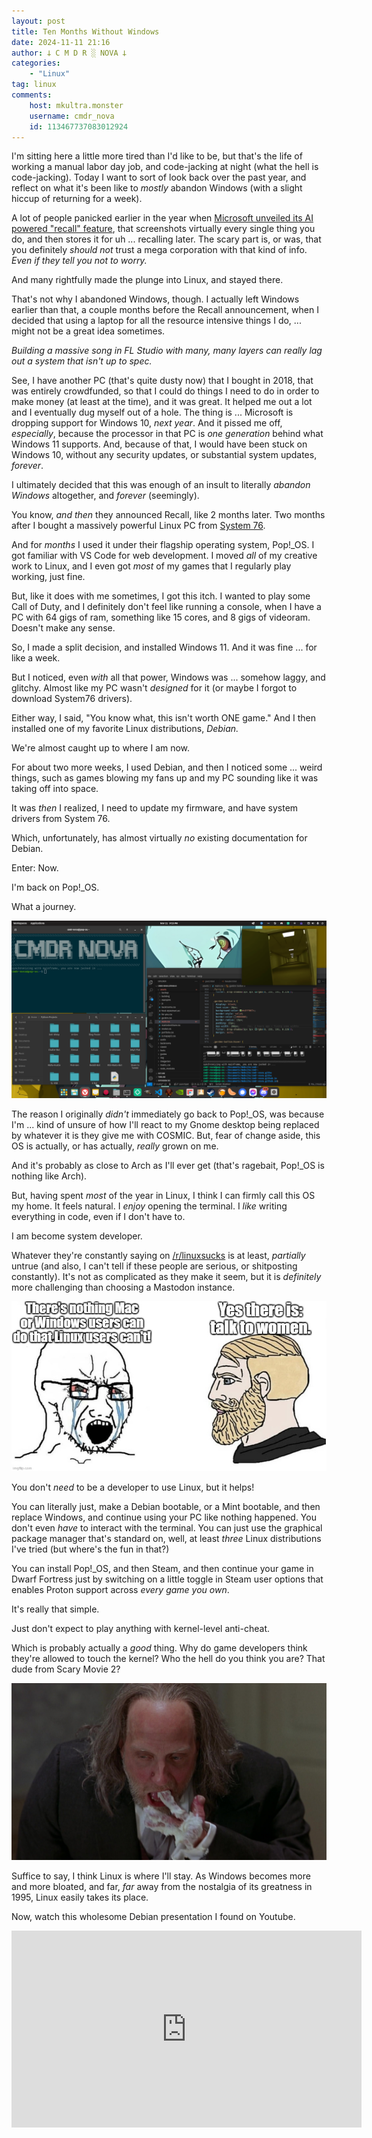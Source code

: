 ```yaml
---
layout: post
title: Ten Months Without Windows
date: 2024-11-11 21:16
author: 𐕣 C M D R ░ NOVA 𐕣
categories:
    - "Linux"
tag: linux
comments:
    host: mkultra.monster
    username: cmdr_nova
    id: 113467737083012924
---
```

I'm sitting here a little more tired than I'd like to be, but that's the life of working a manual labor day job, and code-jacking at night (what the hell is code-jacking). Today I want to sort of look back over the past year, and reflect on what it's been like to *mostly* abandon Windows (with a slight hiccup of returning for a week).

A lot of people panicked earlier in the year when <a href="https://www.theverge.com/2024/6/20/24182350/microsoft-windows-recall-launch-on-arm" target="_blank">Microsoft unveiled its AI powered "recall" feature</a>, that screenshots virtually every single thing you do, and then stores it for uh ... recalling later. The scary part is, or was, that you definitely *should not* trust a mega corporation with that kind of info. *Even if they tell you not to worry.*

And many rightfully made the plunge into Linux, and stayed there.

That's not why I abandoned Windows, though. I actually left Windows earlier than that, a couple months before the Recall announcement, when I decided that using a laptop for all the resource intensive things I do, ... might not be a great idea sometimes.

*Building a massive song in FL Studio with many, many layers can really lag out a system that isn't up to spec.*

See, I have another PC (that's quite dusty now) that I bought in 2018, that was entirely crowdfunded, so that I could do things I need to do in order to make money (at least at the time), and it was great. It helped me out a lot and I eventually dug myself out of a hole. The thing is ... Microsoft is dropping support for Windows 10, *next year*. And it pissed me off, *especially*, because the processor in that PC is *one generation* behind what Windows 11 supports. And, because of that, I would have been stuck on Windows 10, without any security updates, or substantial system updates, *forever*.

I ultimately decided that this was enough of an insult to literally *abandon Windows* altogether, and *forever* (seemingly).

You know, *and then* they announced Recall, like 2 months later. Two months after I bought a massively powerful Linux PC from <a href="https://system76.com" target="_blank">System 76</a>.

And for *months* I used it under their flagship operating system, Pop!_OS. I got familiar with VS Code for web development. I moved *all* of my creative work to Linux, and I even got *most* of my games that I regularly play working, just fine.

But, like it does with me sometimes, I got this itch. I wanted to play some Call of Duty, and I definitely don't feel like running a console, when I have a PC with 64 gigs of ram, something like 15 cores, and 8 gigs of videoram. Doesn't make any sense.

So, I made a split decision, and installed Windows 11. And it was fine ... for like a week.

But I noticed, even *with* all that power, Windows was ... somehow laggy, and glitchy. Almost like my PC wasn't *designed* for it (or maybe I forgot to download System76 drivers).

Either way, I said, "You know what, this isn't worth ONE game." And I then installed one of my favorite Linux distributions, *Debian.*

We're almost caught up to where I am now.

For about two more weeks, I used Debian, and then I noticed some ... weird things, such as games blowing my fans up and my PC sounding like it was taking off into space.

It was *then* I realized, I need to update my firmware, and have system drivers from System 76.

Which, unfortunately, has almost virtually *no* existing documentation for Debian.

Enter: Now.

I'm back on Pop!_OS.

What a journey.

<img src="/img/posts/pop_os/pop.png">

The reason I originally *didn't* immediately go back to Pop!_OS, was because I'm ... kind of unsure of how I'll react to my Gnome desktop being replaced by whatever it is they give me with COSMIC. But, fear of change aside, this OS is actually, or has actually, *really* grown on me.

And it's probably as close to Arch as I'll ever get (that's ragebait, Pop!_OS is nothing like Arch).

But, having spent *most* of the year in Linux, I think I can firmly call this OS my home. It feels natural. I *enjoy* opening the terminal. I *like* writing everything in code, even if I don't have to.

I am become system developer.

Whatever they're constantly saying on <a href="https://www.reddit.com/r/linuxsucks/" target="_blank">/r/linuxsucks</a> is at least, *partially* untrue (and also, I can't tell if these people are serious, or shitposting constantly). It's not as complicated as they make it seem, but it is *definitely* more challenging than choosing a Mastodon instance.

<img src="/img/posts/pop_os/yes.png">

You don't *need* to be a developer to use Linux, but it helps!

You can literally just, make a Debian bootable, or a Mint bootable, and then replace Windows, and continue using your PC like nothing happened. You don't even *have* to interact with the terminal. You can just use the graphical package manager that's standard on, well, at least *three* Linux distributions I've tried (but where's the fun in that?)

You can install Pop!_OS, and then Steam, and then continue your game in Dwarf Fortress just by switching on a little toggle in Steam user options that enables Proton support across *every game you own*.

It's really that simple.

Just don't expect to play anything with kernel-level anti-cheat.

Which is probably actually a *good* thing. Why do game developers think they're allowed to touch the kernel? Who the hell do you think you are? That dude from Scary Movie 2?

<img src="/img/posts/pop_os/fingers.jpg">

Suffice to say, I think Linux is where I'll stay. As Windows becomes more and more bloated, and far, *far* away from the nostalgia of its greatness in 1995, Linux easily takes its place.

Now, watch this wholesome Debian presentation I found on Youtube.

<iframe width="560" height="315" src="https://www.youtube.com/embed/0XhNM_2gYBQ?si=RsT0d-4xvJQlZKms" title="YouTube video player" frameborder="0" allow="accelerometer; autoplay; clipboard-write; encrypted-media; gyroscope; picture-in-picture; web-share" referrerpolicy="strict-origin-when-cross-origin" allowfullscreen></iframe>